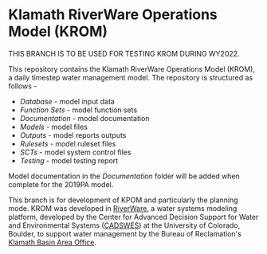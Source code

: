 # Klamath RiverWare Operations Model (KROM)

THIS BRANCH IS TO BE USED FOR TESTING KROM DURING WY2022.

This repository contains the Klamath RiverWare Operations Model (KROM), a daily timestep water management model. The repository is structured as follows -
* *Database* - model input data
* *Function Sets* - model function sets
* *Documentation* - model documentation
* *Models* - model files
* *Outputs* - model reports outputs
* *Rulesets* - model ruleset files
* *SCTs* - model system control files
* *Testing* - model testing report

Model documentation in the *Documentation* folder will be added when complete for the 2019PA model.

This branch is for development of KPOM and particularly the planning mode. 
KROM was developed in [RiverWare](http://riverware.org/), a water systems modeling platform, developed by the Center for Advanced Decision Support for Water and Environmental Systems ([CADSWES](https://www.colorado.edu/cadswes/)) at the University of Colorado, Boulder, to support water management by the Bureau of Reclamation's [Klamath Basin Area Office](https://www.usbr.gov/mp/kbao/).
